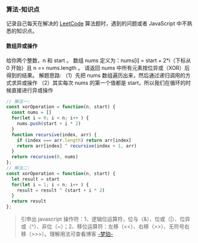 ### 算法-知识点
记录自己每天在解决的 [LeetCode](https://leetcode-cn.com/problemset/all/) 算法题时，遇到的问题或者 JavaScript 中不熟悉的知识点。

#### 数组异或操作
给你两个整数，n 和 start 。
数组 nums 定义为：nums[i] = start + 2*i（下标从 0 开始）且 n == nums.length 。
请返回 nums 中所有元素按位异或（XOR）后得到的结果。
解题思路: （1）先把 nums 数组遍历出来，然后通过递归调用的方式求异或操作 （2）其实每次 nums 的第一个值都是 start，所以我们在循环的时候直接进行异或操作
```js
// 解法一:
const xorOperation = function(n, start) {
  const nums = []
  for(let i = 0; i < n; i++ ) {
    nums.push(start + i * 2)
  }
  function recursive(index, arr) {
    if (index === arr.length) return arr[index]
    return arr[index] ^ recursive(index + 1, arr)
  }
  return recursive(0, nums)
};
// 解法二:
const xorOperation = function(n, start) {
  let result = start
  for(let i = 1; i < n; i++ ) {
    result = result ^ (start + i * 2)
  }
  return result
};
```
> 引申出 javascript 操作符：1、逻辑位运算符，位与（&）、位或（|）、位异或（^）、非位（~）；2、移位运算符：左移（<<）、右移（>>）、无符号右移（>>>）。理解用法可查看博客 [-梦珀-](https://www.cnblogs.com/seeks/p/7710977.html)
